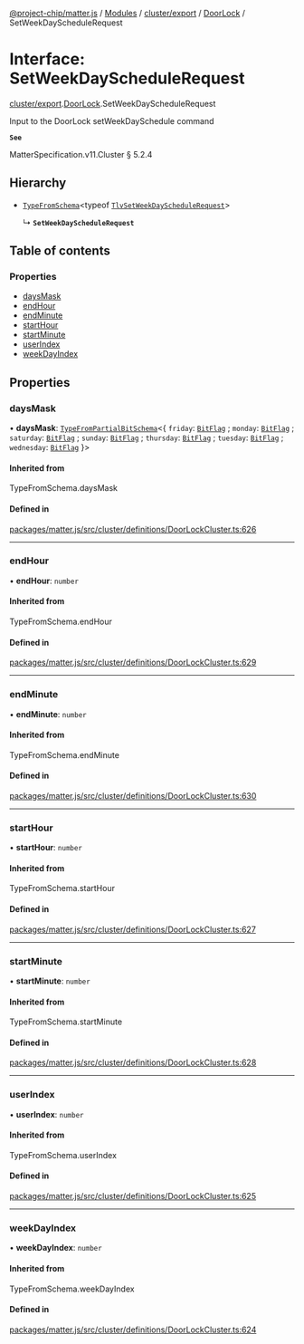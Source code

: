 [@project-chip/matter.js](../README.md) / [Modules](../modules.md) / [cluster/export](../modules/cluster_export.md) / [DoorLock](../modules/cluster_export.DoorLock.md) / SetWeekDayScheduleRequest

# Interface: SetWeekDayScheduleRequest

[cluster/export](../modules/cluster_export.md).[DoorLock](../modules/cluster_export.DoorLock.md).SetWeekDayScheduleRequest

Input to the DoorLock setWeekDaySchedule command

**`See`**

MatterSpecification.v11.Cluster § 5.2.4

## Hierarchy

- [`TypeFromSchema`](../modules/tlv_export.md#typefromschema)\<typeof [`TlvSetWeekDayScheduleRequest`](../modules/cluster_export.DoorLock.md#tlvsetweekdayschedulerequest)\>

  ↳ **`SetWeekDayScheduleRequest`**

## Table of contents

### Properties

- [daysMask](cluster_export.DoorLock.SetWeekDayScheduleRequest.md#daysmask)
- [endHour](cluster_export.DoorLock.SetWeekDayScheduleRequest.md#endhour)
- [endMinute](cluster_export.DoorLock.SetWeekDayScheduleRequest.md#endminute)
- [startHour](cluster_export.DoorLock.SetWeekDayScheduleRequest.md#starthour)
- [startMinute](cluster_export.DoorLock.SetWeekDayScheduleRequest.md#startminute)
- [userIndex](cluster_export.DoorLock.SetWeekDayScheduleRequest.md#userindex)
- [weekDayIndex](cluster_export.DoorLock.SetWeekDayScheduleRequest.md#weekdayindex)

## Properties

### daysMask

• **daysMask**: [`TypeFromPartialBitSchema`](../modules/schema_export.md#typefrompartialbitschema)\<\{ `friday`: [`BitFlag`](../modules/schema_export.md#bitflag) ; `monday`: [`BitFlag`](../modules/schema_export.md#bitflag) ; `saturday`: [`BitFlag`](../modules/schema_export.md#bitflag) ; `sunday`: [`BitFlag`](../modules/schema_export.md#bitflag) ; `thursday`: [`BitFlag`](../modules/schema_export.md#bitflag) ; `tuesday`: [`BitFlag`](../modules/schema_export.md#bitflag) ; `wednesday`: [`BitFlag`](../modules/schema_export.md#bitflag)  }\>

#### Inherited from

TypeFromSchema.daysMask

#### Defined in

[packages/matter.js/src/cluster/definitions/DoorLockCluster.ts:626](https://github.com/project-chip/matter.js/blob/558e12c94a201592c28c7bc0743705360b3e5ca6/packages/matter.js/src/cluster/definitions/DoorLockCluster.ts#L626)

___

### endHour

• **endHour**: `number`

#### Inherited from

TypeFromSchema.endHour

#### Defined in

[packages/matter.js/src/cluster/definitions/DoorLockCluster.ts:629](https://github.com/project-chip/matter.js/blob/558e12c94a201592c28c7bc0743705360b3e5ca6/packages/matter.js/src/cluster/definitions/DoorLockCluster.ts#L629)

___

### endMinute

• **endMinute**: `number`

#### Inherited from

TypeFromSchema.endMinute

#### Defined in

[packages/matter.js/src/cluster/definitions/DoorLockCluster.ts:630](https://github.com/project-chip/matter.js/blob/558e12c94a201592c28c7bc0743705360b3e5ca6/packages/matter.js/src/cluster/definitions/DoorLockCluster.ts#L630)

___

### startHour

• **startHour**: `number`

#### Inherited from

TypeFromSchema.startHour

#### Defined in

[packages/matter.js/src/cluster/definitions/DoorLockCluster.ts:627](https://github.com/project-chip/matter.js/blob/558e12c94a201592c28c7bc0743705360b3e5ca6/packages/matter.js/src/cluster/definitions/DoorLockCluster.ts#L627)

___

### startMinute

• **startMinute**: `number`

#### Inherited from

TypeFromSchema.startMinute

#### Defined in

[packages/matter.js/src/cluster/definitions/DoorLockCluster.ts:628](https://github.com/project-chip/matter.js/blob/558e12c94a201592c28c7bc0743705360b3e5ca6/packages/matter.js/src/cluster/definitions/DoorLockCluster.ts#L628)

___

### userIndex

• **userIndex**: `number`

#### Inherited from

TypeFromSchema.userIndex

#### Defined in

[packages/matter.js/src/cluster/definitions/DoorLockCluster.ts:625](https://github.com/project-chip/matter.js/blob/558e12c94a201592c28c7bc0743705360b3e5ca6/packages/matter.js/src/cluster/definitions/DoorLockCluster.ts#L625)

___

### weekDayIndex

• **weekDayIndex**: `number`

#### Inherited from

TypeFromSchema.weekDayIndex

#### Defined in

[packages/matter.js/src/cluster/definitions/DoorLockCluster.ts:624](https://github.com/project-chip/matter.js/blob/558e12c94a201592c28c7bc0743705360b3e5ca6/packages/matter.js/src/cluster/definitions/DoorLockCluster.ts#L624)
